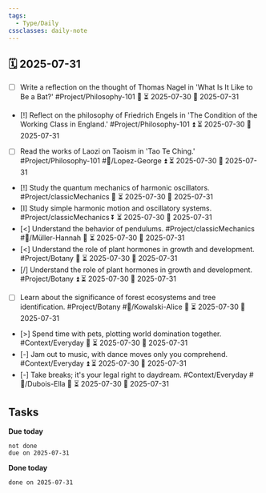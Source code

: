 ```yaml
---
tags:
  - Type/Daily
cssclasses: daily-note
---
```


## 🗓️ 2025-07-31

- [ ] Write a reflection on the thought of Thomas Nagel in 'What Is It Like to Be a Bat?' #Project/Philosophy-101 🔼 ⏳ 2025-07-30 📅 2025-07-31
- [!] Reflect on the philosophy of Friedrich Engels in 'The Condition of the Working Class in England.' #Project/Philosophy-101 ⏫ ⏳ 2025-07-30 📅 2025-07-31
- [ ] Read the works of Laozi on Taoism in 'Tao Te Ching.' #Project/Philosophy-101 #👤/Lopez-George ⏫ ⏳ 2025-07-30 📅 2025-07-31
- [!] Study the quantum mechanics of harmonic oscillators. #Project/classicMechanics 🔺 ⏳ 2025-07-30 📅 2025-07-31
- [I] Study simple harmonic motion and oscillatory systems. #Project/classicMechanics ⏬ ⏳ 2025-07-30 📅 2025-07-31
- [<] Understand the behavior of pendulums. #Project/classicMechanics #👤/Müller-Hannah 🔺 ⏳ 2025-07-30 📅 2025-07-31
- [<] Understand the role of plant hormones in growth and development. #Project/Botany 🔺 ⏳ 2025-07-30 📅 2025-07-31
- [/] Understand the role of plant hormones in growth and development. #Project/Botany ⏫ ⏳ 2025-07-30 📅 2025-07-31
- [ ] Learn about the significance of forest ecosystems and tree identification. #Project/Botany #👤/Kowalski-Alice 🔼 ⏳ 2025-07-30 📅 2025-07-31
- [>] Spend time with pets, plotting world domination together. #Context/Everyday 🔺 ⏳ 2025-07-30 📅 2025-07-31
- [-] Jam out to music, with dance moves only you comprehend. #Context/Everyday ⏫ ⏳ 2025-07-30 📅 2025-07-31
- [-] Take breaks; it's your legal right to daydream. #Context/Everyday #👤/Dubois-Ella 🔼 ⏳ 2025-07-30 📅 2025-07-31

## Tasks

**Due today**

```tasks
not done
due on 2025-07-31
```

**Done today**

```tasks
done on 2025-07-31
```
            